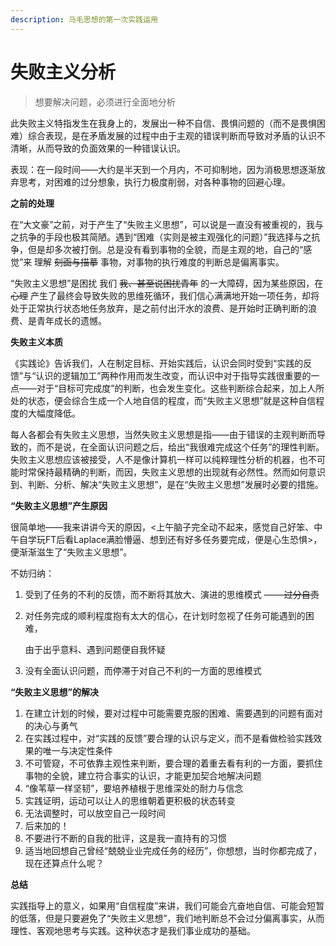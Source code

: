 ```yaml
---
description: 马毛思想的第一次实践运用
---
```


# 失败主义分析

> 想要解决问题，必须进行全面地分析

此失败主义特指发生在我身上的，发展出一种不自信、畏惧问题的（而不是畏惧困难）综合表现，是在矛盾发展的过程中由于主观的错误判断而导致对矛盾的认识不清晰，从而导致的负面效果的一种错误认识。

表现：在一段时间——大约是半天到一个月内，不可抑制地，因为消极思想逐渐放弃思考，对困难的过分想象，执行力极度削弱，对各种事物的回避心理。

**之前的处理**

在“大文豪”之前，对于产生了“失败主义思想”，可以说是一直没有被重视的，我与之抗争的手段也极其简陋。遇到“困难（实则是被主观强化的问题）”我选择与之抗争，但是却多次被打倒。总是没有看到事物的全貌，而是主观的地，自己的“感觉”来 理解 ~~刻画与描摹~~ 事物，对事物的执行难度的判断总是偏离事实。

“失败主义思想”是困扰 我们 ~~我、甚至说困扰青年~~ 的一大障碍，因为某些原因，在 ~~心理~~ 产生了最终会导致失败的思维死循环，我们信心满满地开始一项任务，却将处于正常执行状态地任务放弃，是之前付出汗水的浪费、是开始时正确判断的浪费、是青年成长的遗憾。

**失败主义本质**

《实践论》告诉我们，人在制定目标、开始实践后，认识会同时受到“实践的反馈”与“认识的逻辑加工”两种作用而发生改变，而认识中对于指导实践很重要的一点——对于“目标可完成度”的判断，也会发生变化。这些判断综合起来，加上人所处的状态，便会综合生成一个人地自信的程度，而“失败主义思想”就是这种自信程度的大幅度降低。

每人各都会有失败主义思想，当然失败主义思想是指——由于错误的主观判断而导致的，而不是说，在全面认识问题之后，给出“我很难完成这个任务”的理性判断。失败主义思想应该被接受，人不是像计算机一样可以纯粹理性分析的机器，也不可能时常保持最精确的判断，而因，失败主义思想的出现就有必然性。然而如何意识到、判断、分析、解决“失败主义思想”，是在“失败主义思想”发展时必要的措施。

**“失败主义思想”产生原因**

很简单地——我来讲讲今天的原因，<上午脑子完全动不起来，感觉自己好笨、中午自学玩FT后看Laplace满脸懵逼、想到还有好多任务要完成，便是心生恐惧>，便渐渐滋生了“失败主义思想”。

不妨归纳：

1. 受到了任务的不利的反馈，而不断将其放大、演进的思维模式  ~~—— 过分自责~~
2.  对任务完成的顺利程度抱有太大的信心，在计划时忽视了任务可能遇到的困难，

    由于出乎意料、遇到问题便自我怀疑
3. 没有全面认识问题，而停滞于对自己不利的一方面的思维模式

**“失败主义思想”的解决**

1. 在建立计划的时候，要对过程中可能需要克服的困难、需要遇到的问题有面对的决心与勇气
2. 在实践过程中，对“实践的反馈”要合理的认识与定义，而不是看做检验实践效果的唯一与决定性条件
3. 不可管窥，不可依靠主观性来判断，要合理的着重去看有利的一方面，要抓住事物的全貌，建立符合事实的认识，才能更加契合地解决问题
4. “像苇草一样坚韧”，要培养植根于思维深处的耐力与信念
5. 实践证明，运动可以让人的思维朝着更积极的状态转变
6. 无法调整时，可以放空自己一段时间
7. 后来加的！
8. 不要进行不断的自我的批评，这是我一直持有的习惯
9. 适当地回想自己曾经“兢兢业业完成任务的经历”，你想想，当时你都完成了，现在还算点什么呢？

**总结**

实践指导上的意义，如果用“自信程度”来讲，我们可能会亢奋地自信、可能会短暂的低落，但是只要避免了“失败主义思想”，我们地判断总不会过分偏离事实，从而理性、客观地思考与实践。这种状态才是我们事业成功的基础。
